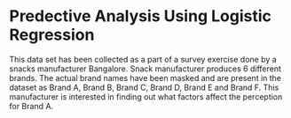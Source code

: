 # Predective Analysis Using Logistic Regression

This data set has been collected as a part of a survey exercise done by a snacks manufacturer Bangalore. Snack manufacturer produces 6 different brands. The actual brand names have been masked and are present in the dataset as Brand A, Brand B, Brand C, Brand D, Brand E and Brand F. <Dataset Not Shared as of now> This manufacturer is interested in finding out what factors affect the perception for Brand A. 
